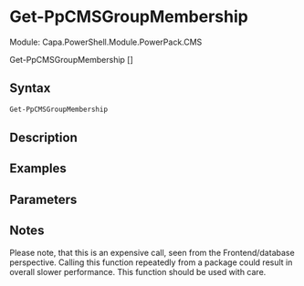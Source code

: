 # Get-PpCMSGroupMembership
Module: Capa.PowerShell.Module.PowerPack.CMS


Get-PpCMSGroupMembership [<CommonParameters>]


## Syntax

```powershell
Get-PpCMSGroupMembership
```

## Description



## Examples


## Parameters


## Notes

Please note, that this is an expensive call, seen from the Frontend/database perspective. 		Calling this function repeatedly from a package could result in overall slower performance. This function should be used with care.
